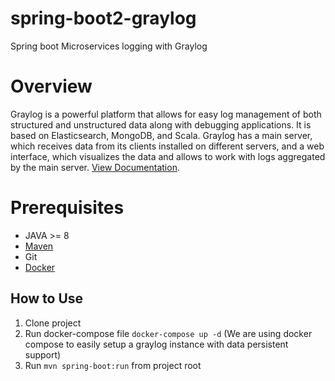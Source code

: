 # spring-boot2-graylog
Spring boot Microservices logging with Graylog

# Overview
Graylog is a powerful platform that allows for easy log management of both structured and unstructured data along with debugging applications. It is based on Elasticsearch, MongoDB, and Scala. Graylog has a main server, which receives data from its clients installed on different servers, and a web interface, which visualizes the data and allows to work with logs aggregated by the main server. 
[View Documentation](http://docs.graylog.org/en/3.1/index.html).

# Prerequisites
*	JAVA >= 8
* [Maven](http://maven.apache.org/download.cgi)
* Git
* [Docker](https://www.docker.com/)

## How to Use
1. Clone project
2. Run docker-compose file `docker-compose up -d` (We are using docker compose to easily setup a graylog instance with data persistent support)
3. Run `mvn spring-boot:run` from project root
